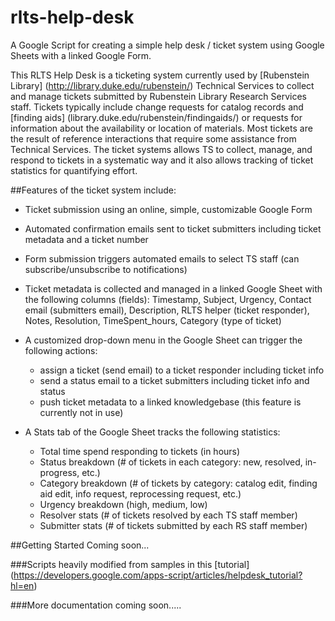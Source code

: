 # rlts-help-desk
A Google Script for creating a simple help desk / ticket system using Google Sheets with a linked Google Form.

This RLTS Help Desk is a ticketing system currently used by [Rubenstein Library] (http://library.duke.edu/rubenstein/) Technical Services to collect and manage tickets submitted by Rubenstein Library Research Services staff.  Tickets typically include change requests for catalog records and [finding aids] (library.duke.edu/rubenstein/findingaids/) or requests for information about the availability or location of materials. Most tickets are the result of reference interactions that require some assistance from Technical Services.  The ticket systems allows TS to collect, manage, and respond to tickets in a systematic way and it also allows tracking of ticket statistics for quantifying effort.

##Features of the ticket system include:
- Ticket submission using an online, simple, customizable Google Form

- Automated confirmation emails sent to ticket submitters including ticket metadata and a ticket number

- Form submission triggers automated emails to select TS staff (can subscribe/unsubscribe to notifications)

- Ticket metadata is collected and managed in a linked Google Sheet with the following columns (fields): Timestamp, Subject, Urgency, Contact email (submitters email), Description, RLTS helper (ticket responder), Notes, Resolution, TimeSpent_hours, Category (type of ticket)

- A customized drop-down menu in the Google Sheet can trigger the following actions:
  - assign a ticket (send email) to a ticket responder including ticket info
  - send a status email to a ticket submitters including ticket info and status
  - push ticket metadata to a linked knowledgebase (this feature is currently not in use)

- A Stats tab of the Google Sheet tracks the following statistics:
  -  Total time spend responding to tickets (in hours)
  -  Status breakdown (# of tickets in each category: new, resolved, in-progress, etc.)
  -  Category breakdown (# of tickets by category: catalog edit, finding aid edit, info request, reprocessing request, etc.)
  -  Urgency breakdown (high, medium, low)
  -  Resolver stats (# of tickets resolved by each TS staff member)
  -  Submitter stats (# of tickets submitted by each RS staff member)

##Getting Started
Coming soon...

###Scripts heavily modified from samples in this [tutorial] (https://developers.google.com/apps-script/articles/helpdesk_tutorial?hl=en)

###More documentation coming soon.....
